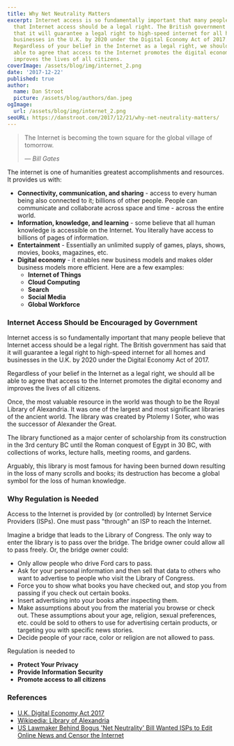 ```yaml
---
title: Why Net Neutrality Matters
excerpt: Internet access is so fundamentally important that many people believe
  that Internet access should be a legal right. The British government has said
  that it will guarantee a legal right to high-speed internet for all homes and
  businesses in the U.K. by 2020 under the Digital Economy Act of 2017.
  Regardless of your belief in the Internet as a legal right, we should all be
  able to agree that access to the Internet promotes the digital economy and
  improves the lives of all citizens.
coverImage: /assets/blog/img/internet_2.png
date: '2017-12-22'
published: true
author:
  name: Dan Stroot
  picture: /assets/blog/authors/dan.jpeg
ogImage:
  url: /assets/blog/img/internet_2.png
seoURL: https://danstroot.com/2017/12/21/why-net-neutrality-matters/
---
```


> The Internet is becoming the town square for the global village of tomorrow.
>
> <cite>&mdash; Bill Gates</cite>

The internet is one of humanities greatest accomplishments and resources. It provides us with:

- **Connectivity, communication, and sharing** - access to every human being also connected to it; billions of other people. People can communicate and collaborate across space and time - across the entire world.
- **Information, knowledge, and learning** - some believe that all human knowledge is accessible on the Internet. You literally have access to billions of pages of information.
- **Entertainment** - Essentially an unlimited supply of games, plays, shows, movies, books, magazines, etc.
- **Digital economy** - it enables new business models and makes older business models more efficient. Here are a few examples:
  - **Internet of Things**
  - **Cloud Computing**
  - **Search**
  - **Social Media**
  - **Global Workforce**

### Internet Access Should be Encouraged by Government

Internet access is so fundamentally important that many people believe that Internet access should be a legal right. The British government has said that it will guarantee a legal right to high-speed internet for all homes and businesses in the U.K. by 2020 under the Digital Economy Act of 2017.

Regardless of your belief in the Internet as a legal right, we should all be able to agree that access to the Internet promotes the digital economy and improves the lives of all citizens.

Once, the most valuable resource in the world was though to be the Royal Library of Alexandria. It was one of the largest and most significant libraries of the ancient world. The library was created by Ptolemy I Soter, who was the successor of Alexander the Great.

The library functioned as a major center of scholarship from its construction in the 3rd century BC until the Roman conquest of Egypt in 30 BC, with collections of works, lecture halls, meeting rooms, and gardens.

Arguably, this library is most famous for having been burned down resulting in the loss of many scrolls and books; its destruction has become a global symbol for the loss of human knowledge.

### Why Regulation is Needed

Access to the Internet is provided by (or controlled) by Internet Service Providers (ISPs). One must pass "through" an ISP to reach the Internet.

Imagine a bridge that leads to the Library of Congress. The only way to enter the library is to pass over the bridge. The bridge owner could allow all to pass freely. Or, the bridge owner could:

- Only allow people who drive Ford cars to pass.
- Ask for your personal information and then sell that data to others who want to advertise to people who visit the Library of Congress.
- Force you to show what books you have checked out, and stop you from passing if you check out certain books.
- Insert advertising into your books after inspecting them.
- Make assumptions about you from the material you browse or check out. These assumptions about your age, religion, sexual preferences, etc. could be sold to others to use for advertising certain products, or targeting you with specific news stories.
- Decide people of your race, color or religion are not allowed to pass.

Regulation is needed to

- **Protect Your Privacy**
- **Provide Information Security**
- **Promote access to all citizens**

### References

- [U.K. Digital Economy Act 2017](http://www.legislation.gov.uk/ukpga/2017/30/contents/enacted/data.htm)
- [Wikipedia: Library of Alexandria](https://en.wikipedia.org/wiki/Library_of_Alexandria)
- [US Lawmaker Behind Bogus 'Net Neutrality' Bill Wanted ISPs to Edit Online News and Censor the Internet](https://gizmodo.com/us-lawmaker-behind-fake-net-neutrality-bill-wanted-isps-1821470823)
